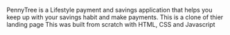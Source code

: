 PennyTree is a Lifestyle payment and savings application that helps you keep up with your savings habit and make payments. 
This is a clone of thier landing page
This was built from scratch with HTML, CSS and Javascript

